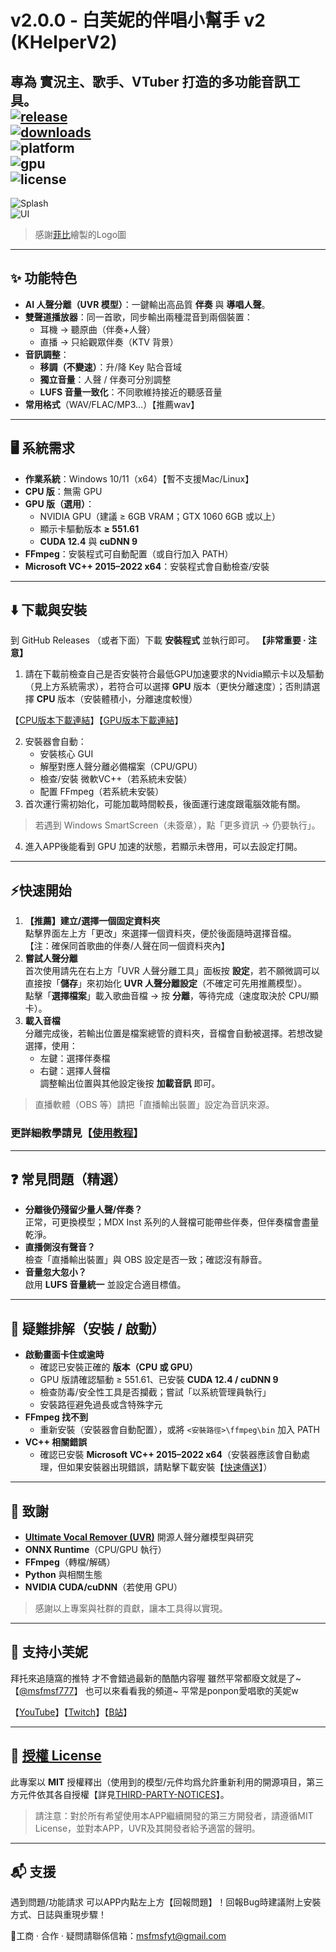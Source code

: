 # v2.0.0 - 白芙妮的伴唱小幫手 v2 (KHelperV2)
專為 **實況主、歌手、VTuber** 打造的多功能音訊工具。  
[![release](https://img.shields.io/github/v/release/msfmsf777/karaoke-helper-v2?label=Release)](https://github.com/msfmsf777/karaoke-helper-v2/releases)  
[![downloads](https://img.shields.io/github/downloads/msfmsf777/karaoke-helper-v2/total?label=Downloads)](https://github.com/msfmsf777/karaoke-helper-v2/releases)  
![platform](https://img.shields.io/badge/Windows-10%2F11%20x64-blue)  
![gpu](https://img.shields.io/badge/GPU-CUDA%2012.4%20%2F%20cuDNN%209-00a86b)  
![license](https://img.shields.io/badge/License-MIT-lightgrey)
----
![Splash](https://i.imgur.com/0RWhoxL.png)  
![UI](https://i.imgur.com/rJrG6nC.png)
>感謝[菲比](https://x.com/fibimeow222)繪製的Logo圖
----------
## ✨ 功能特色

-   **AI 人聲分離（UVR 模型）**：一鍵輸出高品質 **伴奏** 與 **導唱人聲**。
-   **雙聲道播放器**：同一首歌，同步輸出兩種混音到兩個裝置：
    -   耳機 → 聽原曲（伴奏+人聲）
    -   直播 → 只給觀眾伴奏（KTV 背景）
-   **音訊調整**：
    -   **移調（不變速）**：升/降 Key 貼合音域
    -   **獨立音量**：人聲 / 伴奏可分別調整
    -   **LUFS 音量一致化**：不同歌維持接近的聽感音量
-   **常用格式**（WAV/FLAC/MP3…）【推薦wav】
----------
## 🖥️ 系統需求
-   **作業系統**：Windows 10/11（x64）【暫不支援Mac/Linux】
-   **CPU 版**：無需 GPU
-   **GPU 版（選用）**：
    -   NVIDIA GPU（建議 ≥ 6GB VRAM；GTX 1060 6GB 或以上）
    -   顯示卡驅動版本 **≥ 551.61**
    -   **CUDA 12.4** 與 **cuDNN 9**
-   **FFmpeg**：安裝程式可自動配置（或自行加入 PATH）
-   **Microsoft VC++ 2015–2022 x64**：安裝程式會自動檢查/安裝
----------
## ⬇️ 下載與安裝
到 GitHub Releases （或者下面）下載 **安裝程式** 並執行即可。
**【非常重要 · 注意】**
1.  請在下載前檢查自己是否安裝符合最低GPU加速要求的Nvidia顯示卡以及驅動（見上方系統需求），若符合可以選擇 **GPU** 版本（更快分離速度）；否則請選擇 **CPU** 版本（安裝體積小，分離速度較慢）

【[CPU版本下載連結](https://github.com/msfmsf777/karaoke-helper-v2/releases/download/v2.0.0/CPU.KHelperV2_Setup.exe)】【[GPU版本下載連結](https://github.com/msfmsf777/karaoke-helper-v2/releases/download/v2.0.0/GPU.KHelperV2_Setup.exe)】
    
2.  安裝器會自動：
    -   安裝核心 GUI
    -   解壓對應人聲分離必備檔案（CPU/GPU）
    -   檢查/安裝 微軟VC++（若系統未安裝）
    -   配置 FFmpeg（若系統未安裝）
3. 首次運行需初始化，可能加載時間較長，後面運行速度跟電腦效能有關。
        
> 若遇到 Windows SmartScreen（未簽章），點「更多資訊 → 仍要執行」。

4. 進入APP後能看到 GPU 加速的狀態，若顯示未啓用，可以去設定打開。

----------
## ⚡快速開始
1.  **【推薦】建立/選擇一個固定資料夾**  
    點擊界面左上方「更改」來選擇一個資料夾，便於後面隨時選擇音檔。  
    【注：確保同首歌曲的伴奏/人聲在同一個資料夾內】
2.  **嘗試人聲分離**  
    首次使用請先在右上方「UVR 人聲分離工具」面板按 **設定**，若不願微調可以直接按「**儲存**」來初始化 **UVR 人聲分離設定**（不確定可先用推薦模型）。  
    點擊「**選擇檔案**」載入歌曲音檔 → 按 **分離**，等待完成（速度取決於 CPU/顯卡）。
3.  **載入音檔**  
    分離完成後，若輸出位置是檔案總管的資料夾，音檔會自動被選擇。若想改變選擇，使用：
    -   左鍵：選擇伴奏檔
    -   右鍵：選擇人聲檔  
        調整輸出位置與其他設定後按 **加載音訊** 即可。
> 直播軟體（OBS 等）請把「直播輸出裝置」設定為音訊來源。

### 更詳細教學請見【[使用教程](https://github.com/msfmsf777/karaoke-helper-v2/wiki/%E4%BD%BF%E7%94%A8%E6%95%99%E7%A8%8B)】

---
## ❓ 常見問題（精選）

-   **分離後仍殘留少量人聲/伴奏？**  
    正常，可更換模型；MDX Inst 系列的人聲檔可能帶些伴奏，但伴奏檔會盡量乾淨。
-   **直播側沒有聲音？**  
    檢查「直播輸出裝置」與 OBS 設定是否一致；確認沒有靜音。
-   **音量忽大忽小？**  
    啟用 **LUFS 音量統一** 並設定合適目標值。
----------
## 🧰 疑難排解（安裝 / 啟動）

-   **啟動畫面卡住或逾時**
    -   確認已安裝正確的 **版本（CPU 或 GPU）**
    -   GPU 版請確認驅動 ≥ 551.61、已安裝 **CUDA 12.4 / cuDNN 9**
    -   檢查防毒/安全性工具是否攔截；嘗試「以系統管理員執行」
    -   安裝路徑避免過長或含特殊字元
-   **FFmpeg 找不到**
    -   重新安裝（安裝器會自動配置），或將 `<安裝路徑>\ffmpeg\bin` 加入 PATH
-   **VC++ 相關錯誤**
    -   確認已安裝 **Microsoft VC++ 2015–2022 x64**（安裝器應該會自動處理，但如果安裝器出現錯誤，請點擊下載安裝【[快速傳送](https://aka.ms/vs/17/release/vc_redist.x64.exe)】）

----------

## 🙏 致謝

-   **[Ultimate Vocal Remover (UVR)](https://github.com/Anjok07/ultimatevocalremovergui)** 開源人聲分離模型與研究
-   **ONNX Runtime**（CPU/GPU 執行）
-   **FFmpeg**（轉檔/解碼）
-   **Python** 與相關生態
-   **NVIDIA CUDA/cuDNN**（若使用 GPU）
> 感謝以上專案與社群的貢獻，讓本工具得以實現。

----------
## 🤝 支持小芙妮

拜托來追隨窩的推特 才不會錯過最新的酷酷内容喔 雖然平常都廢文就是了~ 【[@msfmsf777](https://x.com/msfmsf777)】
也可以來看看我的頻道~ 平常是ponpon愛唱歌的芙妮w

【[YouTube](https://www.youtube.com/channel/UCNJO-LslaeE_VHfSKeNMRTQ)】【[Twitch](https://www.twitch.tv/msfmsf777)】【[B站](https://space.bilibili.com/2052734754)】

----------

## 📄 [授權 License](https://github.com/msfmsf777/karaoke-helper-v2/blob/main/LICENSE)

此專案以 **MIT** 授權釋出（使用到的模型/元件均爲允許重新利用的開源項目，第三方元件依其各自授權【詳見[THIRD-PARTY-NOTICES](https://github.com/msfmsf777/karaoke-helper-v2/blob/main/THIRD-PARTY-NOTICES.md "THIRD-PARTY-NOTICES.md")】。
>請注意：對於所有希望使用本APP繼續開發的第三方開發者，請遵循MIT License，並對本APP，UVR及其開發者給予適當的聲明。

----------

## 📬 支援

遇到問題/功能請求 可以APP内點左上方【回報問題】！回報Bug時建議附上安裝方式、日誌與重現步驟！

💖工商 · 合作 · 疑問請聯係信箱：msfmsfyt@gmail.com
